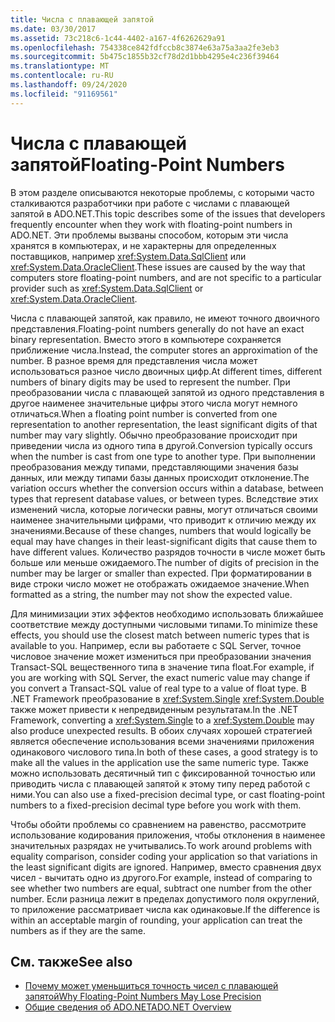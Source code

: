 ```yaml
---
title: Числа с плавающей запятой
ms.date: 03/30/2017
ms.assetid: 73c218c6-1c44-4402-a167-4f6262629a91
ms.openlocfilehash: 754338ce842fdfccb8c3874e63a75a3aa2fe3eb3
ms.sourcegitcommit: 5b475c1855b32cf78d2d1bbb4295e4c236f39464
ms.translationtype: MT
ms.contentlocale: ru-RU
ms.lasthandoff: 09/24/2020
ms.locfileid: "91169561"
---
```

# <a name="floating-point-numbers"></a><span data-ttu-id="3ea74-102">Числа с плавающей запятой</span><span class="sxs-lookup"><span data-stu-id="3ea74-102">Floating-Point Numbers</span></span>

<span data-ttu-id="3ea74-103">В этом разделе описываются некоторые проблемы, с которыми часто сталкиваются разработчики при работе с числами с плавающей запятой в ADO.NET.</span><span class="sxs-lookup"><span data-stu-id="3ea74-103">This topic describes some of the issues that developers frequently encounter when they work with floating-point numbers in ADO.NET.</span></span> <span data-ttu-id="3ea74-104">Эти проблемы вызваны способом, которым эти числа хранятся в компьютерах, и не характерны для определенных поставщиков, например <xref:System.Data.SqlClient> или <xref:System.Data.OracleClient>.</span><span class="sxs-lookup"><span data-stu-id="3ea74-104">These issues are caused by the way that computers store floating-point numbers, and are not specific to a particular provider such as <xref:System.Data.SqlClient> or <xref:System.Data.OracleClient>.</span></span>  
  
 <span data-ttu-id="3ea74-105">Числа с плавающей запятой, как правило, не имеют точного двоичного представления.</span><span class="sxs-lookup"><span data-stu-id="3ea74-105">Floating-point numbers generally do not have an exact binary representation.</span></span> <span data-ttu-id="3ea74-106">Вместо этого в компьютере сохраняется приближение числа.</span><span class="sxs-lookup"><span data-stu-id="3ea74-106">Instead, the computer stores an approximation of the number.</span></span> <span data-ttu-id="3ea74-107">В разное время для представления числа может использоваться разное число двоичных цифр.</span><span class="sxs-lookup"><span data-stu-id="3ea74-107">At different times, different numbers of binary digits may be used to represent the number.</span></span> <span data-ttu-id="3ea74-108">При преобразовании числа с плавающей запятой из одного представления в другое наименее значительные цифры этого числа могут немного отличаться.</span><span class="sxs-lookup"><span data-stu-id="3ea74-108">When a floating point number is converted from one representation to another representation, the least significant digits of that number may vary slightly.</span></span> <span data-ttu-id="3ea74-109">Обычно преобразование происходит при приведении числа из одного типа в другой.</span><span class="sxs-lookup"><span data-stu-id="3ea74-109">Conversion typically occurs when the number is cast from one type to another type.</span></span> <span data-ttu-id="3ea74-110">При выполнении преобразования между типами, представляющими значения базы данных, или между типами базы данных происходит отклонение.</span><span class="sxs-lookup"><span data-stu-id="3ea74-110">The variation occurs whether the conversion occurs within a database, between types that represent database values, or between types.</span></span> <span data-ttu-id="3ea74-111">Вследствие этих изменений числа, которые логически равны, могут отличаться своими наименее значительными цифрами, что приводит к отличию между их значениями.</span><span class="sxs-lookup"><span data-stu-id="3ea74-111">Because of these changes, numbers that would logically be equal may have changes in their least-significant digits that cause them to have different values.</span></span> <span data-ttu-id="3ea74-112">Количество разрядов точности в числе может быть больше или меньше ожидаемого.</span><span class="sxs-lookup"><span data-stu-id="3ea74-112">The number of digits of precision in the number may be larger or smaller than expected.</span></span> <span data-ttu-id="3ea74-113">При форматировании в виде строки число может не отображать ожидаемое значение.</span><span class="sxs-lookup"><span data-stu-id="3ea74-113">When formatted as a string, the number may not show the expected value.</span></span>  
  
 <span data-ttu-id="3ea74-114">Для минимизации этих эффектов необходимо использовать ближайшее соответствие между доступными числовыми типами.</span><span class="sxs-lookup"><span data-stu-id="3ea74-114">To minimize these effects, you should use the closest match between numeric types that is available to you.</span></span> <span data-ttu-id="3ea74-115">Например, если вы работаете с SQL Server, точное числовое значение может измениться при преобразовании значения Transact-SQL вещественного типа в значение типа float.</span><span class="sxs-lookup"><span data-stu-id="3ea74-115">For example, if you are working with SQL Server, the exact numeric value may change if you convert a Transact-SQL value of real type to a value of float type.</span></span> <span data-ttu-id="3ea74-116">В .NET Framework преобразование в <xref:System.Single> <xref:System.Double> также может привести к непредвиденным результатам.</span><span class="sxs-lookup"><span data-stu-id="3ea74-116">In the .NET Framework, converting a <xref:System.Single> to a <xref:System.Double> may also produce unexpected results.</span></span> <span data-ttu-id="3ea74-117">В обоих случаях хорошей стратегией является обеспечение использования всеми значениями приложения одинакового числового типа.</span><span class="sxs-lookup"><span data-stu-id="3ea74-117">In both of these cases, a good strategy is to make all the values in the application use the same numeric type.</span></span> <span data-ttu-id="3ea74-118">Также можно использовать десятичный тип с фиксированной точностью или приводить числа с плавающей запятой к этому типу перед работой с ними.</span><span class="sxs-lookup"><span data-stu-id="3ea74-118">You can also use a fixed-precision decimal type, or cast floating-point numbers to a fixed-precision decimal type before you work with them.</span></span>  
  
 <span data-ttu-id="3ea74-119">Чтобы обойти проблемы со сравнением на равенство, рассмотрите использование кодирования приложения, чтобы отклонения в наименее значительных разрядах не учитывались.</span><span class="sxs-lookup"><span data-stu-id="3ea74-119">To work around problems with equality comparison, consider coding your application so that variations in the least significant digits are ignored.</span></span> <span data-ttu-id="3ea74-120">Например, вместо сравнения двух чисел - вычитать одно из другого.</span><span class="sxs-lookup"><span data-stu-id="3ea74-120">For example, instead of comparing to see whether two numbers are equal, subtract one number from the other number.</span></span> <span data-ttu-id="3ea74-121">Если разница лежит в пределах допустимого поля округлений, то приложение рассматривает числа как одинаковые.</span><span class="sxs-lookup"><span data-stu-id="3ea74-121">If the difference is within an acceptable margin of rounding, your application can treat the numbers as if they are the same.</span></span>  
  
## <a name="see-also"></a><span data-ttu-id="3ea74-122">См. также</span><span class="sxs-lookup"><span data-stu-id="3ea74-122">See also</span></span>

- [<span data-ttu-id="3ea74-123">Почему может уменьшиться точность чисел с плавающей запятой</span><span class="sxs-lookup"><span data-stu-id="3ea74-123">Why Floating-Point Numbers May Lose Precision</span></span>](/cpp/build/why-floating-point-numbers-may-lose-precision)
- [<span data-ttu-id="3ea74-124">Общие сведения об ADO.NET</span><span class="sxs-lookup"><span data-stu-id="3ea74-124">ADO.NET Overview</span></span>](ado-net-overview.md)
